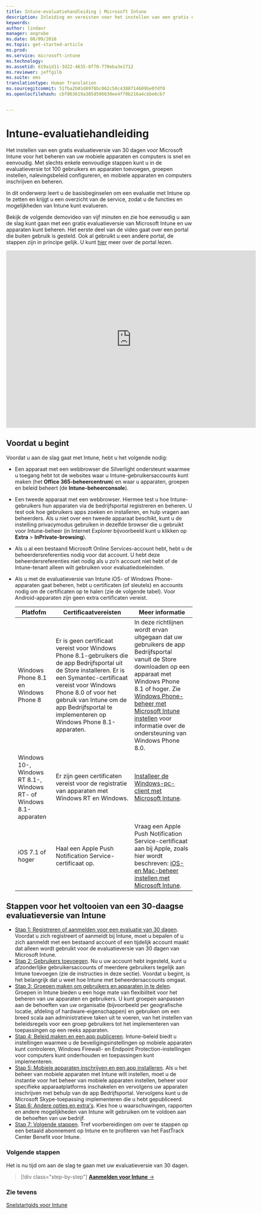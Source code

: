 ```yaml
---
title: Intune-evaluatiehandleiding | Microsoft Intune
description: Inleiding en vereisten voor het instellen van een gratis evaluatieversie van Intune van 30 dagen
keywords: 
author: lindavr
manager: angrobe
ms.date: 08/09/2016
ms.topic: get-started-article
ms.prod: 
ms.service: microsoft-intune
ms.technology: 
ms.assetid: 619a1d11-3d22-4635-8f70-770eba3e1712
ms.reviewer: jeffgilb
ms.suite: ems
translationtype: Human Translation
ms.sourcegitcommit: 51fba2b01d8978bc062c50c4388714609be0fdf0
ms.openlocfilehash: cbf863619a385d596630ee4ff0b216a4cbbe6cb7


---
```


# Intune-evaluatiehandleiding
Het instellen van een gratis evaluatieversie van 30 dagen voor Microsoft Intune voor het beheren van uw mobiele apparaten en computers is snel en eenvoudig. Met slechts enkele eenvoudige stappen kunt u in de evaluatieversie tot 100 gebruikers en apparaten toevoegen, groepen instellen, nalevingsbeleid configureren, en mobiele apparaten en computers inschrijven en beheren.

In dit onderwerp leert u de basisbeginselen om een evaluatie met Intune op te zetten en krijgt u een overzicht van de service, zodat u de functies en mogelijkheden van Intune kunt evalueren.

Bekijk de volgende demovideo van vijf minuten en zie hoe eenvoudig u aan de slag kunt gaan met een gratis evaluatieversie van Microsoft Intune en uw apparaten kunt beheren. Het eerste deel van de video gaat over een portal die buiten gebruik is gesteld. Ook al gebruikt u een andere portal, de stappen zijn in principe gelijk. U kunt [hier](https://docs.microsoft.com/intune/deploy-use/account-portal-merged-with-Office-365) meer over de portal lezen.

<iframe width="675" height="480" src="https://www.youtube.com/embed/ltcZvm4VOFU" frameborder="0" allowfullscreen></iframe>

## Voordat u begint
Voordat u aan de slag gaat met Intune, hebt u het volgende nodig:

-   Een apparaat met een webbrowser die Silverlight ondersteunt waarmee u toegang hebt tot de websites waar u Intune-gebruikersaccounts kunt maken (het **Office 365-beheercentrum**) en waar u apparaten, groepen en beleid beheert (de **Intune-beheerconsole**).

-   Een tweede apparaat met een webbrowser. Hiermee test u hoe Intune-gebruikers hun apparaten via de bedrijfsportal registreren en beheren. U test ook hoe gebruikers apps zoeken en installeren, en hulp vragen aan beheerders. Als u niet over een tweede apparaat beschikt, kunt u de instelling privacymodus gebruiken in dezelfde browser die u gebruikt voor Intune-beheer (in Internet Explorer bijvoorbeeld kunt u klikken op **Extra** &gt; **InPrivate-browsing**).

-   Als u al een bestaand Microsoft Online Services-account hebt, hebt u de beheerdersreferenties nodig voor dat account. U hebt deze beheerdersreferenties niet nodig als u zo’n account niet hebt of de Intune-tenant alleen wilt gebruiken voor evaluatiedoeleinden.

-   Als u met de evaluatieversie van Intune iOS- of Windows Phone-apparaten gaat beheren, hebt u certificaten (of sleutels) en accounts nodig om de certificaten op te halen (zie de volgende tabel). Voor Android-apparaten zijn geen extra certificaten vereist.

    |Platfofm|Certificaatvereisten|Meer informatie|
    |------------|----------------------------|--------------------|
    |Windows Phone 8.1 en Windows Phone 8 |Er is geen certificaat vereist voor Windows Phone 8.1-gebruikers die de app Bedrijfsportal uit de Store installeren. Er is een Symantec-certificaat vereist voor Windows Phone 8.0 of voor het gebruik van Intune om de app Bedrijfsportal te implementeren op Windows Phone 8.1-apparaten.|In deze richtlijnen wordt ervan uitgegaan dat uw gebruikers de app Bedrijfsportal vanuit de Store downloaden op een apparaat met Windows Phone 8.1 of hoger. Zie [Windows Phone-beheer met Microsoft Intune instellen](/Intune/Deploy-Use/set-up-windows-phone-management-with-microsoft-intune) voor informatie over de ondersteuning van Windows Phone 8.0.|
    |Windows 10-, Windows RT 8.1-, Windows RT- of Windows 8.1-apparaten|Er zijn geen certificaten vereist voor de registratie van apparaten met Windows RT en Windows.|[Installeer de Windows-pc-client met Microsoft Intune](/Intune/Deploy-Use/install-the-windows-pc-client-with-microsoft-intune).|
    |iOS 7.1 of hoger|Haal een Apple Push Notification Service-certificaat op.|Vraag een Apple Push Notification Service-certificaat aan bij Apple, zoals hier wordt beschreven: [iOS- en Mac-beheer instellen met Microsoft Intune](/Intune/Deploy-Use/set-up-ios-and-mac-management-with-microsoft-intune).|

## Stappen voor het voltooien van een 30-daagse evaluatieversie van Intune
- [Stap 1: Registreren of aanmelden voor een evaluatie van 30 dagen](get-started-with-a-30-day-trial-of-microsoft-intune-step-1.md). Voordat u zich registreert of aanmeldt bij Intune, moet u bepalen of u zich aanmeldt met een bestaand account of een tijdelijk account maakt dat alleen wordt gebruikt voor de evaluatieversie van 30 dagen van Microsoft Intune.
- [Stap 2: Gebruikers toevoegen](get-started-with-a-30-day-trial-of-microsoft-intune-step-2.md). Nu u uw account hebt ingesteld, kunt u afzonderlijke gebruikersaccounts of meerdere gebruikers tegelijk aan Intune toevoegen (zie de instructies in deze sectie). Voordat u begint, is het belangrijk dat u weet hoe Intune met beheerdersaccounts omgaat.
- [Stap 3: Groepen maken om gebruikers en apparaten in te delen](get-started-with-a-30-day-trial-of-microsoft-intune-step-3.md). Groepen in Intune bieden u een hoge mate van flexibiliteit voor het beheren van uw apparaten en gebruikers. U kunt groepen aanpassen aan de behoeften van uw organisatie (bijvoorbeeld per geografische locatie, afdeling of hardware-eigenschappen) en gebruiken om een breed scala aan administratieve taken uit te voeren, van het instellen van beleidsregels voor een groep gebruikers tot het implementeren van toepassingen op een reeks apparaten.
- [Stap 4: Beleid maken en een app publiceren](get-started-with-a-30-day-trial-of-microsoft-intune-step-4.md). Intune-beleid biedt u instellingen waarmee u de beveiligingsinstellingen op mobiele apparaten kunt controleren, Windows Firewall- en Endpoint Protection-instellingen voor computers kunt onderhouden en toepassingen kunt implementeren.
- [Stap 5: Mobiele apparaten inschrijven en een app installeren](get-started-with-a-30-day-trial-of-microsoft-intune-step-5.md). Als u het beheer van mobiele apparaten met Intune wilt instellen, moet u de instantie voor het beheer van mobiele apparaten instellen, beheer voor specifieke apparaatplatforms inschakelen en vervolgens uw apparaten inschrijven met behulp van de app Bedrijfsportal. Vervolgens kunt u de Microsoft Skype-toepassing implementeren die u hebt gepubliceerd.
- [Stap 6: Andere opties en extra's](get-started-with-a-30-day-trial-of-microsoft-intune-step-6.md). Kies hoe u waarschuwingen, rapporten en andere mogelijkheden van Intune wilt gebruiken om te voldoen aan de behoeften van uw bedrijf.
- [Stap 7: Volgende stappen](get-started-with-a-30-day-trial-of-microsoft-intune-step-7.md). Tref voorbereidingen om over te stappen op een betaald abonnement op Intune en te profiteren van het FastTrack Center Benefit voor Intune.


### Volgende stappen
Het is nu tijd om aan de slag te gaan met uw evaluatieversie van 30 dagen.

>[!div class="step-by-step"]
[**Aanmelden voor Intune** &rarr;](.\get-started-with-a-30-day-trial-of-microsoft-intune-step-1.md)

### Zie tevens
[Snelstartgids voor Intune](/intune/get-started/start-with-a-paid-subscription-to-microsoft-intune)



<!--HONumber=Aug16_HO2-->


